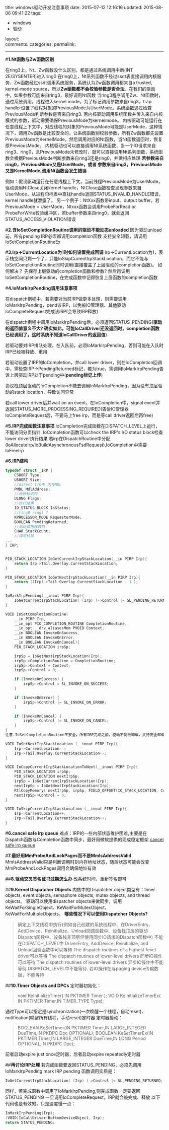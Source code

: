 title: windows驱动开发注意事项
date: 2015-07-12 12:16:16
updated: 2015-08-06 09:41:22
tags:
- windows
- 驱动

layout:    
comments:
categories:
permalink:

---

#**1.Nt函数与Zw函数区别**

在ring3上，Nt、Zw函数没什么区别，都是通过系统调用中断(INT 2E/SYSENTER)进入ring0
在ring0上，Nt系列函数不经过ssdt表直接调用内核服务，Zw函数经过ssdt调用系统服务，系统认为Zw函数调用都来自a trusted, kernel-mode source，所以**Zw函数都不会校验参数是否合法**。在我们的驱动中，如果参数可能来自ring3，最好调用Nt函数
当ring3程序调用Zw、Nt函数时，通过系统调用，线程进入kernel mode。为了标记调用参数来自ring3，trap handler设置了线程对象的PreviousMode为UserMode。系统函数通过检查PreviousMode判断参数是否来自ring3.
若内核驱动调用系统函数并传入来自内核模式的参数，驱动需要确保PreviousMode为kernelmode。
内核驱动可能运行在任意线程上下文中，对应线程的对象的PreviousMode可能是UserMode，这种情况下，调用Zw函数是比较安全的，让系统函数别校验参数，所有Zw函数都先设置PreviousMode为KernelMode，然后调用对应的Nt函数，当Nt函数返回时，恢复原PreviousMode。
内核驱动也可以直接调用Nt系统函数，当一个IO请求来自ring3、ring0，且PreviousMode未修改时，就可以直接调用Nt系列函数，系统函数会根据PreviousMode判断参数来自ring3还是ring0，并做相应处理
**若参数来自ring0，PreviousMode又是UserMode，或者 参数来自ring3，PreviousMode又是KernelMode,调用Nt函数会发生错误**

例如：假设驱动运行在任意线程上下文，当前线程PreviousMode为UserMode，驱动调用NtClose关闭kernel handle，NtClose函数检查发现参数来自UserMode，从进程句柄表中查找handle返回STATUS_INVALID_HANDLE错误，kernel handle就泄露了。
另一个例子：NtXxx函数带input、output buffer，若PreviousMode = UserMode，Ntxxx函数会调用ProbeForRead or ProbeForWrite校验缓冲区，若buffer参数来自ring0，就会返回STATUS_ACCESS_VIOLATION错误

#**2.含IoSetCompletionRoutine调用的驱动不能动态unloaded**
因为驱动unload前，所有pending IRP必须都调用completion函数
支持安全卸载，请调用IoSetCompletionRoutineEx

#**3.Irp->CurrentLocation为1时如何设置完成回调**
Irp->CurrentLocation为1，表示栈空间只剩一个了，只能IoSkipCurrentIrpStackLocation，而它不能与IoSetCompletionRoutine同时调用(直接覆盖了上层驱动的completion函数)。
如何解决？
先保存上层驱动的completion函数和参数?
然后再调用IoSetCompletionRoutine，在完成函数中记得恢复上层函数的completion函数

#**4.IoMarkIrpPending调用注意事项**

在dispatch例程中，若需要对当前IRP做更多处理，则需要调用IoMarkIrpPending，pend该IRP，以免被IO管理器、其他驱动IoCompleteRequest完成该IRP(会导致IRP释放)

在dispatch例程中调用IoMarkIrpPending后，必须返回STATUS_PENDING(**驱动的返回值意义不大? 确实如此，可能IoCallDriver还没返回时，completion函数已经调用了，这时系统不知道IoCallDriver的返回值**)

若驱动要对IRP排队处理，在入队前，必须IoMarkIrpPending，否则可能在入队时IRP已经被释放、重用

若驱动设置了IRP的IoCompletion，并call lower driver，则在IoCompletion回调中，需检查IRP->PendingReturned标记，若为true，需调用IoMarkIrpPending告诉上层驱动IRP处于pending中(**pending标记上传**)

协议栈顶层驱动的IoCompletion不能去调用IoMarkIrpPending，因为没有顶层驱动的stack location，导致访问异常

若call lower driver后并wait on an event，在IoCompletion中，signal event并返回STATUS_MORE_PROCESSING_REQUIRED(告诉IO管理器IoCompleteRequest后，不要马上free irp，而是等call driver返回后再free)

#**5.IRP完成函数注意事项**
IoCompletion完成函数在DISPATCH_LEVEL上运行，不能访问分页指针.
IoCompletion函数可以check the IRP's I/O status block检查lower driver执行结果
若irp在DispatchRoutine中分配(IoAllocateIrp/IoBuildAsynchronousFsdRequest),IoCompletion中需要IoFreeIrp

#**6.IRP结构**
```C++
typedef struct _IRP {
    CSHORT Type;
    USHORT Size;
    //direct I/O中 内存MDL
    PMDL MdlAddress;
    //各种标识符
    ULONG Flags;
    //执行结果
    IO_STATUS_BLOCK IoStatus;
    //ring0 ring3 ?
    KPROCESSOR_MODE RequestorMode;
    BOOLEAN PendingReturned;
    //驱动调用栈数目
    CHAR StackCount;
    //调用栈帧
...
} IRP;


PIO_STACK_LOCATION IoGetCurrentIrpStackLocation(__in PIRP Irp){
    return Irp->Tail.Overlay.CurrentStackLocation;
}

PIO_STACK_LOCATION IoGetNextIrpStackLocation(__in PIRP Irp){
    return ((Irp)->Tail.Overlay.CurrentStackLocation - 1 );
}

IoMarkIrpPending(__inout PIRP Irp){
    IoGetCurrentIrpStackLocation( (Irp) )->Control |= SL_PENDING_RETURNED;
}

VOID IoSetCompletionRoutine(
    __in PIRP Irp,
    __in_opt PIO_COMPLETION_ROUTINE CompletionRoutine,
    __in_opt __drv_aliasesMem PVOID Context,
    __in BOOLEAN InvokeOnSuccess,
    __in BOOLEAN InvokeOnError,
    __in BOOLEAN InvokeOnCancel){
    PIO_STACK_LOCATION irpSp;

    irpSp = IoGetNextIrpStackLocation(Irp);
    irpSp->CompletionRoutine = CompletionRoutine;
    irpSp->Context = Context;
    irpSp->Control = 0;

    if (InvokeOnSuccess) {
        irpSp->Control = SL_INVOKE_ON_SUCCESS;
    }

    if (InvokeOnError) {
        irpSp->Control |= SL_INVOKE_ON_ERROR;
    }

    if (InvokeOnCancel) {
        irpSp->Control |= SL_INVOKE_ON_CANCEL;
    }
}
注意:IoSetCompletionRoutine不安全，所有IRP完成之前，驱动不能被卸载，支持安全卸载请调用IoSetCompletionRoutineEx

VOID IoSetNextIrpStackLocation (__inout PIRP Irp){
    Irp->CurrentLocation--;
    Irp->Tail.Overlay.CurrentStackLocation--;
}

VOID IoCopyCurrentIrpStackLocationToNext(__inout PIRP Irp){
    PIO_STACK_LOCATION irpSp;
    PIO_STACK_LOCATION nextIrpSp;
    irpSp = IoGetCurrentIrpStackLocation(Irp);
    nextIrpSp = IoGetNextIrpStackLocation(Irp);
    RtlCopyMemory( nextIrpSp, irpSp, FIELD_OFFSET(IO_STACK_LOCATION, CompletionRoutine));
    nextIrpSp->Control = 0;
}

VOID IoSkipCurrentIrpStackLocation (__inout PIRP Irp){
    Irp->CurrentLocation++;
    Irp->Tail.Overlay.CurrentStackLocation++;
}
```

#**6.cancel safe irp queue**
难点：IRP的一些内部状态维护困难,主要是在Dispatch函数与Completion函数中同步，最好用微软提供的现成稳定框架
[cancel safe irp queue](https://msdn.microsoft.com/en-us/library/windows/hardware/ff540755.aspx)

#**7.最好用MmProbeAndLockPages而不是MmIsAddressValid**
MmIsAddressValid只是判断调用时刻内存地址状态，随后状态可能会改变
MmProbeAndLockPages调用会确保地址有效

##**8.驱动交叉签名证书过期怎么办**
改系统时间，重新签名即可

##**9.Kernel Dispatcher Objects**
内核中的Dispatcher object类型有：timer objects, event objects, semaphore objects, mutex objects, and thread objects。
驱动可以使用dispatcher objects来做同步，调用KeWaitForSingleObject、KeWaitForMutexObject、KeWaitForMultipleObjects。
**哪些情况下可以使用Dispatcher Objects?**
>确定上下文线程中执行(例如自己创建的系统线程中、在DriverEntry、AddDevice、Reinitialize、Unload回调函数中、设备栈顶层的驱动Dispatch函数中、设备栈非顶层但使用同步IO请求的Dispatch函数中)
不能在DISPATCH_LEVEL中
DriverEntry, AddDevice, Reinitialize, and Unload回调函数中可以等待 
The dispatch routines of a highest-level driver可以等待
The dispatch routines of lower-level drivers 同步IO操作可以等待
The dispatch routines of lower-level drivers 异步IO操作中不能等待 
DISPATCH_LEVEL中不能等待. 
若IO操作在与paging device传输数据，不能等待 

##**10.Timer Objects and DPCs**
定时器初始化：
>void KeInitializeTimer( IN PKTIMER  Timer );
>VOID KeInitializeTimerEx( IN PKTIMER  Timer,IN TIMER_TYPE  Type);

通过Type可以指定是synchronization(一次唤醒一个线程，自动reset)、notification(唤醒所有线程，手动reset)定时器
定时器启动：
>BOOLEAN KeSetTimer(IN PKTIMER  Timer,IN LARGE_INTEGER  DueTime,IN PKDPC  Dpc OPTIONAL);
>BOOLEAN KeSetTimerEx(IN PKTIMER  Timer,IN LARGE_INTEGER  DueTime,IN LONG  Period OPTIONAL,IN PKDPC  Dpc);

前者启动expire just once定时器，后者启动expire repeatedly定时器

##**再讨论IRP处理**
若完成函数要返回STATUS_PENDING，必须先调用IoMarkIrpPending mark IRP pending
函数调用实质是：
```C++
IoGetCurrentIrpStackLocation( (Irp) )->Control |= SL_PENDING_RETURNED;
```
同样，若完成函数中调用了IoMarkIrpPending,则完成函数一定要返回STATUS_PENDING
一旦调用IoCompleteRequest，IRP就会被完成、释放
以下代码也是有效的，只是速度慢一点：
```C++
IoMarkIrpPending(Irp);
(VOID)IoCallDriver(BottomDeviceObject, Irp);
return STATUS_PENDING;
```
